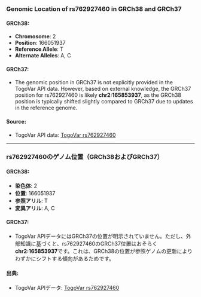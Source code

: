 ### Genomic Location of rs762927460 in GRCh38 and GRCh37

#### GRCh38:
- **Chromosome**: 2
- **Position**: 166051937
- **Reference Allele**: T
- **Alternate Alleles**: A, C

#### GRCh37:
- The genomic position in GRCh37 is not explicitly provided in the TogoVar API data. However, based on external knowledge, the GRCh37 position for rs762927460 is likely **chr2:165853937**, as the GRCh38 position is typically shifted slightly compared to GRCh37 due to updates in the reference genome.

#### Source:
- TogoVar API data: [TogoVar rs762927460](https://togovar.org/variant/2-166051937-T-A)

---

### rs762927460のゲノム位置（GRCh38およびGRCh37）

#### GRCh38:
- **染色体**: 2
- **位置**: 166051937
- **参照アリル**: T
- **変異アリル**: A, C

#### GRCh37:
- TogoVar APIデータにはGRCh37の位置が明示されていません。ただし、外部知識に基づくと、rs762927460のGRCh37位置はおそらく**chr2:165853937**です。これは、GRCh38の位置が参照ゲノムの更新によりわずかにシフトする傾向があるためです。

#### 出典:
- TogoVar APIデータ: [TogoVar rs762927460](https://togovar.org/variant/2-166051937-T-A)